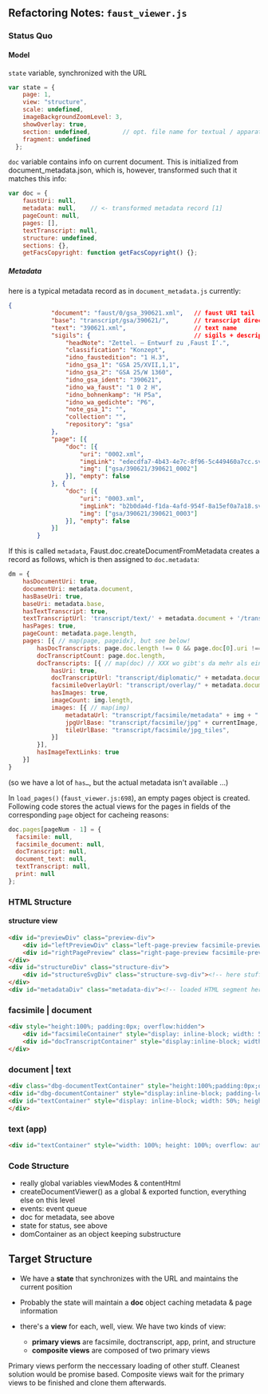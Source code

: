 ## Refactoring Notes: `faust_viewer.js`

### Status Quo

#### Model

`state` variable, synchronized with the URL

```js
var state = {
    page: 1,
    view: "structure",
    scale: undefined,
    imageBackgroundZoomLevel: 3,
    showOverlay: true,
    section: undefined,         // opt. file name for textual / apparatus view
    fragment: undefined
  };
```

`doc` variable contains info on current document. This is initialized from document_metadata.json, which is, however, 
transformed such that it matches this info:

```js
var doc = {
    faustUri: null,
    metadata: null,    // <- transformed metadata record [1]
    pageCount: null,
    pages: [],
    textTranscript: null,
    structure: undefined,
    sections: {},
    getFacsCopyright: function getFacsCopyright() {};
```


##### Metadata

here is a typical metadata record as in `document_metadata.js` currently:

```json
{
            "document": "faust/0/gsa_390621.xml",   // faust URI tail
            "base": "transcript/gsa/390621/",       // transcript directory
            "text": "390621.xml",                   // text name
            "sigils": {                             // sigils + description, used in the lists etc.
                "headNote": "Zettel. – Entwurf zu ‚Faust I‘.",  
                "classification": "Konzept",
                "idno_faustedition": "1 H.3",
                "idno_gsa_1": "GSA 25/XVII,1,1",
                "idno_gsa_2": "GSA 25/W 1360",
                "idno_gsa_ident": "390621",
                "idno_wa_faust": "1 0 2 H",
                "idno_bohnenkamp": "H P5a",
                "idno_wa_gedichte": "P6",
                "note_gsa_1": "",
                "collection": "",
                "repository": "gsa"
            },
            "page": [{
                "doc": [{
                    "uri": "0002.xml",
                    "imgLink": "edecdfa7-4b43-4e7c-8f96-5c449460a7cc.svg",
                    "img": ["gsa/390621/390621_0002"]
                }], "empty": false
            }, {
                "doc": [{
                    "uri": "0003.xml",
                    "imgLink": "b2b0da4d-f1da-4afd-954f-8a15ef0a7a18.svg",
                    "img": ["gsa/390621/390621_0003"]
                }], "empty": false
            }]
        }
```

If this is called `metadata`, Faust.doc.createDocumentFromMetadata creates a record as follows, which is then assigned to `doc.metadata`:

```js
dm = {
    hasDocumentUri: true,
    documentUri: metadata.document,
    hasBaseUri: true,
    baseUri: metadata.base,    
    hasTextTranscript: true,
    textTranscriptUrl: 'transcript/text/' + metadata.document + '/transcript.html', // probably not used!?
    hasPages: true,
    pageCount: metadata.page.length,
    pages: [{ // map(page, pageidx), but see below!
        hasDocTranscripts: page.doc.length !== 0 && page.doc[0].uri !== undefined,
        docTranscriptCount: page.doc.length,
        docTranscripts: [{ // map(doc) // XXX wo gibt's da mehr als eins?
            hasUri: true,
            docTranscriptUrl: "transcript/diplomatic/" + metadata.documentUri + "/page_" + (pageidx+1) + ".svg",
            facsimileOverlayUrl: "transcript/overlay/" + metadata.documentUri + "/page_" + (pageidx+1) + ".svg",
            hasImages: true,
            imageCount: img.length,
            images: [{ // map(img)
                metadataUrl: "transcript/facsimile/metadata" + img + ".json",
                jpgUrlBase: "transcript/facsimile/jpg" + currentImage,
                tileUrlBase: "transcript/facsimile/jpg_tiles",
            }]
        }],
        hasImageTextLinks: true 
    }]
}
```

(so we have a lot of `has…`, but the actual metadata isn't available …)

In `load_pages()` (`faust_viewer.js:698`), an empty pages object is created. Following code stores the actual views for
the pages in fields of the corresponding `page` object for cacheing reasons:

```js
doc.pages[pageNum - 1] = {
  facsimile: null,
  facsimile_document: null,
  docTranscript: null,
  document_text: null,
  textTranscript: null,
  print: null
};
```

### HTML Structure

#### structure view

```html
<div id="previewDiv" class="preview-div">
    <div id="leftPreviewDiv" class="left-page-preview facsimile-preview"></div>
    <div id="rightPagePreview" class="right-page-preview facsimile-preview"></div>
</div>
<div id="structureDiv" class="structure-div">
    <div id="structureSvgDiv" class="structure-svg-div"><!-- here stuff from createFromXml() --></div>
</div>
<div id="metadataDiv" class="metadata-div"><!-- loaded HTML segment here --></div>

```

### facsimile | document

```html
<div style="height:100%; padding:0px; overflow:hidden">
    <div id="facsimileContainer" style="display: inline-block; width: 50%; height: 100%; background: #ebebeb; overflow:auto"></div>
    <div id="docTranscriptContainer" style="display:inline-block; width:50%; height:100%; overflow:auto; textAlign:center; paddingLeft: 1em; paddingRight: 1em"></div>
</div>
```

### document | text

```html
<div class="dbg-documentTextContainer" style="height:100%;padding:0px;overflow:hidden;">
<div id="dbg-documentContainer" style="display:inline-block; padding-left:1em; padding-right:1em; width: 50%; height: 100%; border: 0px solid #ccc; border-right-width: 1px; overflow: auto; text-align:center"></div>
<div id="textContainer" style="display: inline-block; width: 50%; height: 100%; overflow: auto; text-align: center;"></div>
</div>
```

### text (app)

```html
<div id="textContainer" style="width: 100%; height: 100%; overflow: auto; text-align: center"></div>
```



### Code Structure

* really global variables viewModes & contentHtml
* createDocumentViewer() as a global & exported function, everything else on this level
* events: event queue
* doc for metadata, see above
* state for status, see above
* domContainer as an object keeping substructure 


## Target Structure

* We have a __state__ that synchronizes with the URL and maintains the current position
* Probably the state will maintain a __doc__ object caching metadata & page information
* there's a __view__ for each, well, view. We have two kinds of view:

    * __primary views__ are facsimile, doctranscript, app, print, and structure
    * __composite views__ are composed of two primary views
    
Primary views perform the neccessary loading of other stuff. Cleanest solution would be promise based. Composite views
wait for the primary views to be finished and clone them afterwards.


